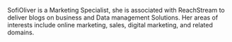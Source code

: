 SofiOliver is a Marketing Specialist, she is associated with ReachStream to deliver blogs on business and Data management Solutions. Her areas of interests include online marketing, sales, digital marketing, and related domains.
